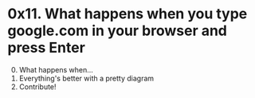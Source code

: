 # 0x11. What happens when you type google.com in your browser and press Enter
0. What happens when...
1. Everything's better with a pretty diagram
2. Contribute!
